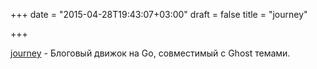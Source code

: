 +++
date = "2015-04-28T19:43:07+03:00"
draft = false
title = "journey"

+++

<p><a href="https://kabukky.github.io/journey/">journey</a>&nbsp;- Блоговый движок на Go, совместимый с Ghost темами.</p>

